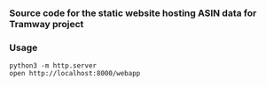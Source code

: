 ### Source code for the static website hosting ASIN data for Tramway project

### Usage
```
python3 -m http.server
open http://localhost:8000/webapp
```
